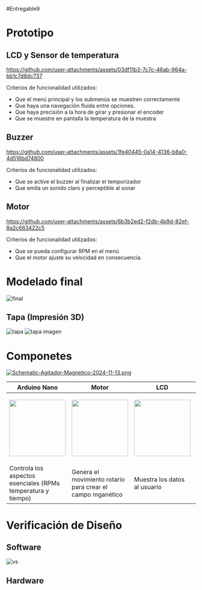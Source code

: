#Entregable9
# Prototipo
## LCD y Sensor de temperatura
https://github.com/user-attachments/assets/03df11b3-7c7c-46ab-964a-bb1c7d8dc737

Criterios de funcionalidad utilizados:
- Que el menú principal y los submenús se muestren correctamente
- Que haya una navegación fluida entre opciones.
- Que haya precisión a la hora de girar y presionar el encoder
- Que se muestre en pantalla la temperatura de la muestra
## Buzzer
https://github.com/user-attachments/assets/1fe40445-0a14-4136-b8a0-4d516bd74800

Criterios de funcionalidad utilizados:
- Que se active el buzzer al finalizar el temporizador
- Que emita un sonido claro y perceptible al sonar

## Motor
https://github.com/user-attachments/assets/6b3b2ed2-f2db-4b9d-82ef-8a2c663422c5

Criterios de funcionalidad utilizados:
- Que se pueda configurar RPM en el menú
- Que el motor ajuste su velocidad en consecuencia.

# Modelado final
![final](https://github.com/user-attachments/assets/c1a7e2a2-8be4-4faa-8c32-72d777642f3e)

## Tapa (Impresión 3D)
![tapa](https://github.com/user-attachments/assets/291862c5-2b8e-44a5-a4ea-a1ad372ef565)
![tapa imagen](https://github.com/user-attachments/assets/56598d57-7be8-467c-946d-78c699fc972c)

# Componetes
[![Schematic-Agitador-Magnetico-2024-11-13.png](https://i.postimg.cc/dtdLfSc0/Schematic-Agitador-Magnetico-2024-11-13.png)](https://postimg.cc/8jppJ458)

| Arduino Nano | Motor | LCD | Cama Caliente |
| ------------ | ------------ | ------------- | ------------- |
| <p align="center" ><img src="https://i.postimg.cc/hP4bwdsc/arduinooo.jpg" style="width: 150px"></p> | <p align="center" ><img src="https://i.postimg.cc/rFhCLwZW/motor.jpg" style="width: 150px"></p> | <p align="center" ><img src="https://i.postimg.cc/W4mmP1Rh/lcd.jpg" style="width: 150px"></p> | <p align="center" ><img src="https://github.com/user-attachments/assets/64374d84-8671-4b5a-9fc2-42e5ce323bf9" style="width: 150px"></p> |
| Controla los aspectos esenciales (RPMs temperatura y tiempo) | Genera el movimiento rotario para crear el campo mganético | Muestra los datos al usuario | Proporciona calor para variar la temperatura |
# Verificación de Diseño
## Software
![vs](https://i.postimg.cc/zX9MpS92/tabla-vv.png)
## Hardware
